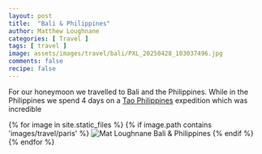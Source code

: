 ```yaml
---
layout: post
title:  "Bali & Philippines"
author: Matthew Loughnane
categories: [ Travel ]
tags: [ travel ]
image: assets/images/travel/bali/PXL_20250428_103037496.jpg
comments: false
recipe: false
---
```


For our honeymoon we travelled to Bali and the Philippines. While in the Philippines we spend 4 days on a [Tao Philippines](https://www.taophilippines.com/) expedition which was incredible

{% for image in site.static_files %}
{% if image.path contains 'images/travel/paris' %}
<img src="{{ site.baseurl }}{{ image.path }}" alt="Mat Loughnane Bali & Philippines" />
{% endif %}
{% endfor %}